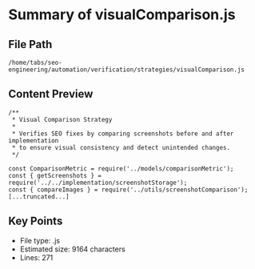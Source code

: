 # Summary of visualComparison.js
  
## File Path
`/home/tabs/seo-engineering/automation/verification/strategies/visualComparison.js`

## Content Preview
```
/**
 * Visual Comparison Strategy
 * 
 * Verifies SEO fixes by comparing screenshots before and after implementation
 * to ensure visual consistency and detect unintended changes.
 */

const ComparisonMetric = require('../models/comparisonMetric');
const { getScreenshots } = require('../../implementation/screenshotStorage');
const { compareImages } = require('../utils/screenshotComparison');
[...truncated...]
```

## Key Points
- File type: .js
- Estimated size: 9164 characters
- Lines: 271
